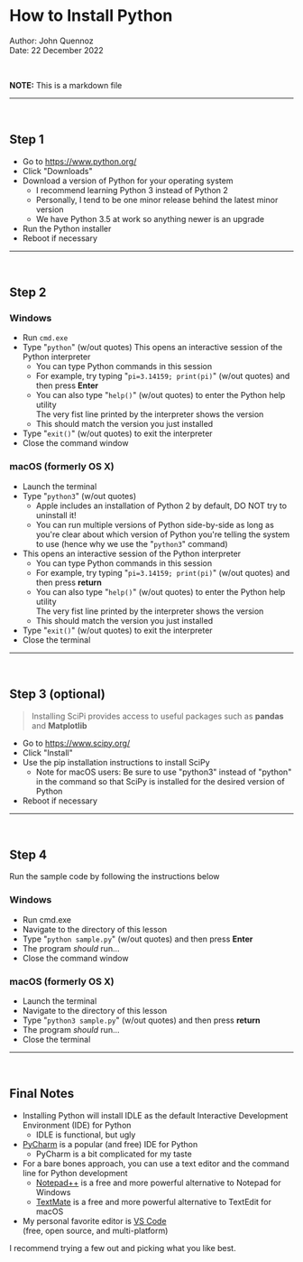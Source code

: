 # How to Install Python

Author: John Quennoz  
Date: 22 December 2022

<br>

**NOTE:** This is a markdown file

----
<br>

## Step 1

* Go to https://www.python.org/
* Click "Downloads"
* Download a version of Python for your operating system
    - I recommend learning Python 3 instead of Python 2
    - Personally, I tend to be one minor release behind the latest minor version
    - We have Python 3.5 at work so anything newer is an upgrade
* Run the Python installer
* Reboot if necessary

----
<br>

## Step 2

### Windows
* Run `cmd.exe`
* Type "`python`" (w/out quotes)
This opens an interactive session of the Python interpreter
    - You can type Python commands in this session
    - For example, try typing "`pi=3.14159; print(pi)`" (w/out quotes) and then press **Enter**
    - You can also type "`help()`" (w/out quotes) to enter the Python help utility  
    The very fist line printed by the interpreter shows the version
    - This should match the version you just installed
* Type "`exit()`" (w/out quotes) to exit the interpreter
* Close the command window

### macOS (formerly OS X)
* Launch the terminal
* Type "`python3`" (w/out quotes)
    - Apple includes an installation of Python 2 by default, DO NOT try to uninstall it!
    - You can run multiple versions of Python side-by-side as long as you're clear about which version of Python you're telling the system to use (hence why we use the "`python3`" command)
* This opens an interactive session of the Python interpreter
    - You can type Python commands in this session
    - For example, try typing "`pi=3.14159; print(pi)`" (w/out quotes) and then press **return**
    - You can also type "`help()`" (w/out quotes) to enter the Python help utility  
    The very fist line printed by the interpreter shows the version
    - This should match the version you just installed
* Type "`exit()`" (w/out quotes) to exit the interpreter
* Close the terminal

----
<br>

## Step 3 (optional)

> Installing SciPi provides access to useful packages such as **pandas** and **Matplotlib**

* Go to https://www.scipy.org/
* Click "Install"
* Use the pip installation instructions to install SciPy
    - Note for macOS users: Be sure to use "python3" instead of "python" in the command so that SciPy is installed for the desired version of Python
* Reboot if necessary

----
<br>

## Step 4
Run the sample code by following the instructions below

### Windows
* Run cmd.exe
* Navigate to the directory of this lesson
* Type "`python sample.py`" (w/out quotes) and then press **Enter**
* The program *should* run...
* Close the command window

### macOS (formerly OS X)
* Launch the terminal
* Navigate to the directory of this lesson
* Type "`python3 sample.py`" (w/out quotes) and then press **return**
* The program *should* run...
* Close the terminal

----
<br>

## Final Notes

* Installing Python will install IDLE as the default Interactive Development Environment (IDE) for Python
    - IDLE is functional, but ugly
* [PyCharm](https://www.jetbrains.com/pycharm/) is a popular (and free) IDE for Python
    - PyCharm is a bit complicated for my taste
* For a bare bones approach, you can use a text editor and the command line for Python development
    - [Notepad++](https://notepad-plus-plus.org/) is a free and more powerful alternative to Notepad for Windows
    - [TextMate](https://macromates.com/) is a free and more powerful alternative to TextEdit for macOS
* My personal favorite editor is [VS Code](https://code.visualstudio.com/)  
(free, open source, and multi-platform)

I recommend trying a few out and picking what you like best.
